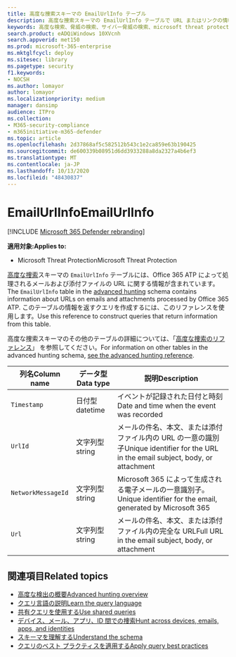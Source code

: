 ```yaml
---
title: 高度な捜索スキーマの EmailUrlInfo テーブル
description: 高度な捜索スキーマの EmailUrlInfo テーブルで URL またはリンクの情報について学習する
keywords: 高度な検索、脅威の検索、サイバー脅威の検索、microsoft threat protection、microsoft 365、mtp、m365、search、query、テレメトリ、スキーマ参照、kusto、table、column、data type、description、EmailUrlInfo、network message id、url、link
search.product: eADQiWindows 10XVcnh
search.appverid: met150
ms.prod: microsoft-365-enterprise
ms.mktglfcycl: deploy
ms.sitesec: library
ms.pagetype: security
f1.keywords:
- NOCSH
ms.author: lomayor
author: lomayor
ms.localizationpriority: medium
manager: dansimp
audience: ITPro
ms.collection:
- M365-security-compliance
- m365initiative-m365-defender
ms.topic: article
ms.openlocfilehash: 2d37868af5c582512b543c1e2ca859e63b190425
ms.sourcegitcommit: de600339b08951d6dd3933288a8da2327a4b6ef3
ms.translationtype: MT
ms.contentlocale: ja-JP
ms.lasthandoff: 10/13/2020
ms.locfileid: "48430837"
---
```

# <a name="emailurlinfo"></a><span data-ttu-id="d7415-104">EmailUrlInfo</span><span class="sxs-lookup"><span data-stu-id="d7415-104">EmailUrlInfo</span></span>

[!INCLUDE [Microsoft 365 Defender rebranding](../includes/microsoft-defender.md)]


<span data-ttu-id="d7415-105">**適用対象:**</span><span class="sxs-lookup"><span data-stu-id="d7415-105">**Applies to:**</span></span>
- <span data-ttu-id="d7415-106">Microsoft Threat Protection</span><span class="sxs-lookup"><span data-stu-id="d7415-106">Microsoft Threat Protection</span></span>

<span data-ttu-id="d7415-107">[高度な捜索](advanced-hunting-overview.md)スキーマの `EmailUrlInfo` テーブルには、Office 365 ATP によって処理されるメールおよび添付ファイルの URL に関する情報が含まれています。</span><span class="sxs-lookup"><span data-stu-id="d7415-107">The `EmailUrlInfo` table in the [advanced hunting](advanced-hunting-overview.md) schema contains information about URLs on emails and attachments processed by Office 365 ATP.</span></span> <span data-ttu-id="d7415-108">このテーブルの情報を返すクエリを作成するには、このリファレンスを使用します。</span><span class="sxs-lookup"><span data-stu-id="d7415-108">Use this reference to construct queries that return information from this table.</span></span>

<span data-ttu-id="d7415-109">高度な捜索スキーマのその他のテーブルの詳細については、「[高度な捜索のリファレンス](advanced-hunting-schema-tables.md)」 を参照してください。</span><span class="sxs-lookup"><span data-stu-id="d7415-109">For information on other tables in the advanced hunting schema, [see the advanced hunting reference](advanced-hunting-schema-tables.md).</span></span>

| <span data-ttu-id="d7415-110">列名</span><span class="sxs-lookup"><span data-stu-id="d7415-110">Column name</span></span> | <span data-ttu-id="d7415-111">データ型</span><span class="sxs-lookup"><span data-stu-id="d7415-111">Data type</span></span> | <span data-ttu-id="d7415-112">説明</span><span class="sxs-lookup"><span data-stu-id="d7415-112">Description</span></span> |
|-------------|-----------|-------------|
| `Timestamp` | <span data-ttu-id="d7415-113">日付型</span><span class="sxs-lookup"><span data-stu-id="d7415-113">datetime</span></span> | <span data-ttu-id="d7415-114">イベントが記録された日付と時刻</span><span class="sxs-lookup"><span data-stu-id="d7415-114">Date and time when the event was recorded</span></span> |
| `UrlId` | <span data-ttu-id="d7415-115">文字列型</span><span class="sxs-lookup"><span data-stu-id="d7415-115">string</span></span> | <span data-ttu-id="d7415-116">メールの件名、本文、または添付ファイル内の URL の一意の識別子</span><span class="sxs-lookup"><span data-stu-id="d7415-116">Unique identifier for the URL in the email subject, body, or attachment</span></span> |
| `NetworkMessageId` | <span data-ttu-id="d7415-117">文字列型</span><span class="sxs-lookup"><span data-stu-id="d7415-117">string</span></span> | <span data-ttu-id="d7415-118">Microsoft 365 によって生成される電子メールの一意識別子。</span><span class="sxs-lookup"><span data-stu-id="d7415-118">Unique identifier for the email, generated by Microsoft 365</span></span> |
| `Url` | <span data-ttu-id="d7415-119">文字列型</span><span class="sxs-lookup"><span data-stu-id="d7415-119">string</span></span> | <span data-ttu-id="d7415-120">メールの件名、本文、または添付ファイル内の完全な URL</span><span class="sxs-lookup"><span data-stu-id="d7415-120">Full URL in the email subject, body, or attachment</span></span> |

## <a name="related-topics"></a><span data-ttu-id="d7415-121">関連項目</span><span class="sxs-lookup"><span data-stu-id="d7415-121">Related topics</span></span>
- [<span data-ttu-id="d7415-122">高度な検出の概要</span><span class="sxs-lookup"><span data-stu-id="d7415-122">Advanced hunting overview</span></span>](advanced-hunting-overview.md)
- [<span data-ttu-id="d7415-123">クエリ言語の説明</span><span class="sxs-lookup"><span data-stu-id="d7415-123">Learn the query language</span></span>](advanced-hunting-query-language.md)
- [<span data-ttu-id="d7415-124">共有クエリを使用する</span><span class="sxs-lookup"><span data-stu-id="d7415-124">Use shared queries</span></span>](advanced-hunting-shared-queries.md)
- [<span data-ttu-id="d7415-125">デバイス、メール、アプリ、ID 間での捜索</span><span class="sxs-lookup"><span data-stu-id="d7415-125">Hunt across devices, emails, apps, and identities</span></span>](advanced-hunting-query-emails-devices.md)
- [<span data-ttu-id="d7415-126">スキーマを理解する</span><span class="sxs-lookup"><span data-stu-id="d7415-126">Understand the schema</span></span>](advanced-hunting-schema-tables.md)
- [<span data-ttu-id="d7415-127">クエリのベスト プラクティスを適用する</span><span class="sxs-lookup"><span data-stu-id="d7415-127">Apply query best practices</span></span>](advanced-hunting-best-practices.md)
